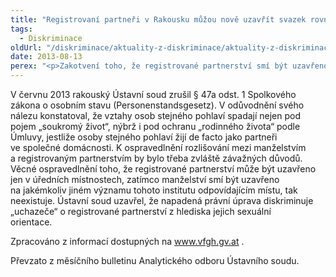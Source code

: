 ```yaml
---
title: "Registrovaní partneři v Rakousku můžou nově uzavřít svazek rovněž mimo úřední místnost"
tags:
  - Diskriminace
oldUrl: "/diskriminace/aktuality-z-diskriminace/aktuality-z-diskriminace-2013/registrovani-partneri-v-rakousku-muzou-nove-uzavrit-svazek-rovnez-mimo-uredni-mistnost/"
date: 2013-08-13
perex: "<p>Zakotvení toho, že registrované partnerství smí být uzavřeno „pouze v úřední místnosti“ ve srovnání s možností uzavřít manželství i mimo úřední místnost, je diskriminační. </p>"
---
```


<!-- imported from the old website -->

<p class="align-blok">V červnu 2013 rakouský Ústavní soud zrušil § 47a odst. 1 Spolkového zákona o osobním stavu (Personenstandsgesetz). V odůvodnění svého nálezu konstatoval, že vztahy osob stejného pohlaví spadají nejen pod pojem „soukromý život“, nýbrž i pod ochranu „rodinného života“ podle Úmluvy, jestliže osoby stejného pohlaví žijí de facto jako partneři ve společné domácnosti. K ospravedlnění rozlišování mezi manželstvím a registrovaným partnerstvím by bylo třeba zvláště závažných důvodů. Věcné ospravedlnění toho, že registrované partnerství může být uzavřeno jen v úředních místnostech, zatímco manželství smí být uzavřeno na jakémkoliv jiném významu tohoto institutu odpovídajícím místu, tak neexistuje. Ústavní soud uzavřel, že napadená právní úprava diskriminuje „uchazeče“ o registrované partnerství z hlediska jejich sexuální orientace.        </p><p>Zpracováno z informací dostupných na <a title="Otevření do nového okna" href="http://www.vfgh.gv.at/" target="_blank">www.vfgh.gv.at</a> .</p><p>Převzato z měsíčního bulletinu Analytického odboru Ústavního soudu. </p>
